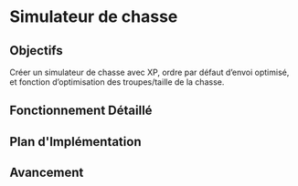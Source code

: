 # Simulateur de chasse

## Objectifs
Créer un simulateur de chasse avec XP, ordre par défaut d’envoi optimisé, et fonction d’optimisation des troupes/taille de la chasse.

## Fonctionnement Détaillé

## Plan d'Implémentation

## Avancement